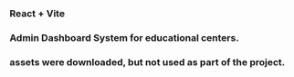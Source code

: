 ### React + Vite 

### Admin Dashboard System for educational centers. 

### assets were downloaded, but not used as part of the project.